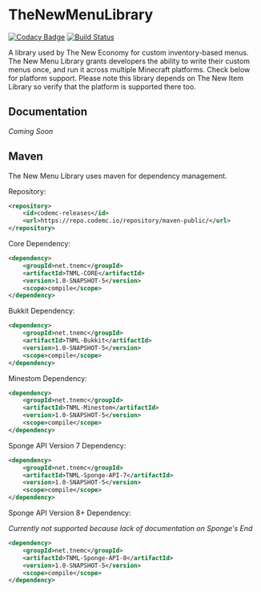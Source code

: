 # TheNewMenuLibrary

[![Codacy Badge](https://app.codacy.com/project/badge/Grade/a4759b6313274de3b27108c0de5987fd)](https://www.codacy.com/gh/TheNewEconomy/TNML/dashboard?utm_source=github.com&amp;utm_medium=referral&amp;utm_content=TheNewEconomy/TNML&amp;utm_campaign=Badge_Grade)
[![Build Status](https://ci.codemc.io/job/creatorfromhell/job/TheNewMenuLibrary/badge/icon)](https://ci.codemc.io/job/creatorfromhell/job/TheNewMenuLibrary/)

A library used by The New Economy for custom inventory-based menus. The New Menu Library grants developers
the ability to write their custom menus once, and run it across multiple Minecraft platforms. Check below for
platform support. Please note this library depends on The New Item Library so verify that the platform is supported
there too.

## Documentation

*Coming Soon*

## Maven
The New Menu Library uses maven for dependency management.

Repository:
```XML
<repository>
    <id>codemc-releases</id>
    <url>https://repo.codemc.io/repository/maven-public/</url>
</repository>
```

Core Dependency:
```XML
<dependency>
    <groupId>net.tnemc</groupId>
    <artifactId>TNML-CORE</artifactId>
    <version>1.0-SNAPSHOT-5</version>
    <scope>compile</scope>
</dependency>
```

Bukkit Dependency:
```XML
<dependency>
    <groupId>net.tnemc</groupId>
    <artifactId>TNML-Bukkit</artifactId>
    <version>1.0-SNAPSHOT-5</version>
    <scope>compile</scope>
</dependency>
```

Minestom Dependency:

```XML
<dependency>
    <groupId>net.tnemc</groupId>
    <artifactId>TNML-Minestom</artifactId>
    <version>1.0-SNAPSHOT-5</version>
    <scope>compile</scope>
</dependency>
```

Sponge API Version 7 Dependency:

```XML
<dependency>
    <groupId>net.tnemc</groupId>
    <artifactId>TNML-Sponge-API-7</artifactId>
    <version>1.0-SNAPSHOT-5</version>
    <scope>compile</scope>
</dependency>
```

Sponge API Version 8+ Dependency:

*Currently not supported because lack of documentation on Sponge's End*

```XML
<dependency>
    <groupId>net.tnemc</groupId>
    <artifactId>TNML-Sponge-API-8</artifactId>
    <version>1.0-SNAPSHOT-5</version>
    <scope>compile</scope>
</dependency>
```
